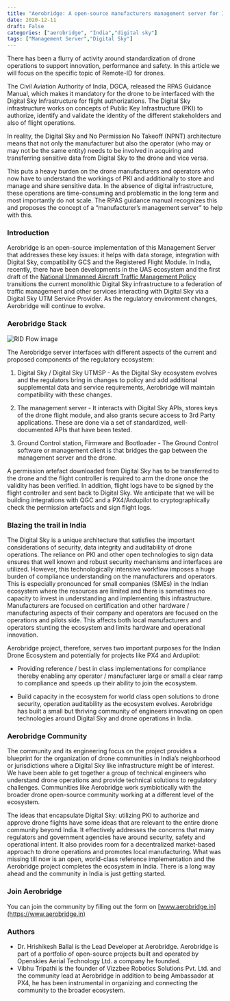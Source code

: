 ```yaml
---
title: "Aerobridge: A open-source manufacturers management server for India"
date: 2020-12-11
draft: False
categories: ["aerobridge", "India","digital sky"]
tags: ["Management Server","Digital Sky"]
---
```


There has been a flurry of activity around standardization of drone operations to support innovation, performance and safety. In this article we will focus on the specific topic of Remote-ID for drones.

The Civil Aviation Authority of India, DGCA, released the RPAS Guidance Manual, which makes it mandatory for the drone to be interfaced with the Digital Sky Infrastructure for flight authorizations. The Digital Sky infrastructure works on concepts of Public Key Infrastructure (PKI) to authorize, identify and validate the identity of the different stakeholders and also of flight operations.
<!--more-->


In reality, the Digital Sky and No Permission No Takeoff (NPNT) architecture means that not only the manufacturer but also the operator (who may or may not be the same entity) needs to be involved in acquiring and transferring sensitive data from Digital Sky to the drone and vice versa.

This puts a heavy burden on the drone manufacturers and operators who now have to understand the workings of PKI and additionally to store and manage and share sensitive data. In the absence of digital infrastructure, these operations are time-consuming and problematic in the long term and most importantly do not scale. The RPAS guidance manual recognizes this and proposes the concept of a “manufacturer’s management server” to help with this.

### Introduction

Aerobridge is an open-source implementation of this Management Server that addresses these key issues: it helps with data storage, integration with Digital Sky, compatibility GCS and the Registered Flight Module. In India, recently, there have been developments in the UAS ecosystem and the first draft of the [National Unmanned Aircraft Traffic Management Policy](https://www.civilaviation.gov.in/sites/default/files/National-UTM-Policy-Discussion-Draft-30-Nov-2020-updated.pdf) transitions the current monolithic Digital Sky infrastructure to a federation of traffic management and other services interacting with Digital Sky via a Digital Sky UTM Service Provider. As the regulatory environment changes, Aerobridge will continue to evolve.

### Aerobridge Stack

![RID Flow image](/images/aerobridge-diagram-full.png)

The Aerobridge server interfaces with different aspects of the current and proposed components of the regulatory ecosystem:

1. Digital Sky / Digital Sky UTMSP - As the Digital Sky ecosystem evolves and the regulators bring in changes to policy and add additional supplemental data and service requirements, Aerobridge will maintain compatibility with these changes.

2. The management server - It interacts with Digital Sky APIs, stores keys of the drone flight module, and also grants secure access to 3rd Party applications. These are done via a set of standardized, well-documented APIs that have been tested.

3. Ground Control station, Firmware and Bootloader -  The Ground Control software or management client is that bridges the gap between the management server and the drone.

A permission artefact downloaded from Digital Sky has to be transferred to the drone and the flight controller is required to arm the drone once the validity has been verified. In addition, flight logs have to be signed by the flight controller and sent back to Digital Sky. We anticipate that we will be building integrations with QGC and a PX4/Ardupilot to cryptographically check the permission artefacts and sign flight logs.  

### Blazing the trail in India

The Digital Sky is a unique architecture that satisfies the important considerations of security, data integrity and auditability of drone operations. The reliance on PKI and other open technologies to sign data ensures that well known and robust security mechanisms and interfaces are utilized. However, this technologically intensive workflow imposes a huge burden of compliance understanding on the manufacturers and operators. 
This is especially pronounced for small companies (SMEs) in the Indian ecosystem where the resources are limited and there is sometimes no capacity to invest in understanding and implementing this infrastructure. Manufacturers are focused on certification and other hardware / manufacturing aspects of their company and operators are focused on the operations and pilots side. This affects both local manufacturers and operators stunting the ecosystem and limits hardware and operational innovation.

Aerobridge project, therefore, serves two important purposes for the Indian Drone Ecosystem and potentially for projects like PX4 and Ardupilot:

- Providing reference / best in class implementations for compliance thereby enabling any operator / manufacturer large or small a clear ramp to compliance and speeds up their ability to join the ecosystem.
 
- Build capacity in the ecosystem for world class open solutions to drone security, operation auditability as the ecosystem evolves. Aerobridge has built a small but thriving community of engineers innovating on open technologies around Digital Sky and drone operations in India.
  
### Aerobridge Community 

The community and its engineering focus on the project provides a blueprint for the organization of drone communities in India’s neighborhood or jurisdictions where a Digital Sky like infrastructure might be of interest. We have been able to get together a group of technical engineers who understand drone operations and provide technical solutions to regulatory challenges. Communities like Aerobridge work symbiotically with the broader drone open-source community working at a different level of the ecosystem.

The ideas that encapsulate Digital Sky: utilizing PKI to authorize and approve drone flights have some ideas that are relevant to the entire drone community beyond India. It effectively addresses the concerns that many regulators and government agencies have around security, safety and operational intent. It also provides room for a decentralized market-based approach to drone operations and promotes local manufacturing. What was missing till now is an open, world-class reference implementation and the Aerobridge project completes the ecosystem in India. There is a long way ahead and the community in India is just getting started.

### Join Aerobridge

You can join the community by filling out the form on [www.aerobridge.in](https://www.aerobridge.in)

### Authors

- Dr. Hrishikesh Ballal is the Lead Developer at Aerobridge. Aerobridge is part of a portfolio of open-source projects built and operated by Openskies Aerial Technology Ltd. a company he founded.
- Vibhu Tripathi is the founder of Vizzbee Robotics Solutions Pvt. Ltd. and the community lead at Aerobridge in addition to being Ambassador at PX4, he has been instrumental in organizing and connecting the community to the broader ecosystem.